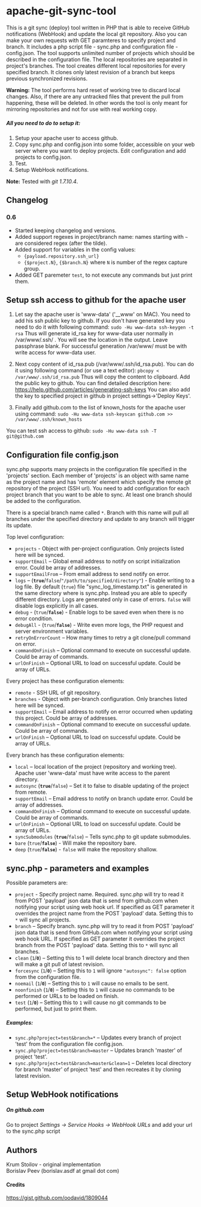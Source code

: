 apache-git-sync-tool
====================

This is a git sync (deploy) tool written in PHP that is able to receive GitHub
notifications (WebHook) and update the local git repository. Also you can make
your own requests with GET paramteres to specify project and branch. It
includes a php script file - sync.php and configuration file - config.json.
The tool supports unlimited number of projects which should be described in
the configuration file. The local repositories are separated in project's
branches. The tool creates different local repositories for every specified
branch. It clones only latest revision of a branch but keeps previous
synchronized revisions.

__Warning:__ The tool performs hard reset of working tree to discard local
changes. Also, if there are any untracked files that prevent the pull from
happening, these will be deleted. In other words the tool is only meant for
mirroring repositories and not for use with real working copy.

##### All you need to do to setup it: 
1. Setup your apache user to access github.
2. Copy sync.php and config.json into some folder, accessible on your web
   server where you want to deploy projects. Edit configuration and add
   projects to config.json.
3. Test.
4. Setup WebHook notifications.

__Note:__ Tested with _git 1.7.10.4_.


Changelog
---------

### 0.6
- Started keeping changelog and versions.
- Added support regexes in project/branch name: names starting with `~` are
  considered regex (after the tilde).
- Added support for variables in the config values:
  - `{payload.repository.ssh_url}`
  - `{$project.N}`, `{$branch.N}` where `N` is number of the regex
    capture group.
- Added GET paremeter `test`, to not execute any commands but just print them.


Setup ssh access to github for the apache user
----------------

1. Let say the apache user is 'www-data' ('__www' on MAC). You need to add his
   ssh public key to github. If you don't have generated key you need to do it
   with following command: `sudo -Hu www-data ssh-keygen -t rsa` Thus will
   generate id_rsa key for www-data user normally in /var/www/.ssh/ . You will
   see the location in the output. Leave passphrase blank. For successful
   generation /var/www/ must be with write access for www-data user.

2. Next copy content of id_rsa.pub (/var/www/.ssh/id_rsa.pub). You can do it
   using following command (or use a text editor): `pbcopy <
   /var/www/.ssh/id_rsa.pub` Thus will copy the content to clipboard. Add the
   public key to github. You can find detailed description here:
   https://help.github.com/articles/generating-ssh-keys You can also add the
   key to specified project in github in project settings->'Deploy Keys'.

3. Finally add github.com to the list of known_hosts for the apache user using
   command: `sudo -Hu www-data ssh-keyscan github.com >>
   /var/www/.ssh/known_hosts`

You can test ssh access to github: `sudo -Hu www-data ssh -T git@github.com`


Configuration file config.json
--------------------

sync.php supports many projects in the configuration file specified in
the 'projects' section. Each member of 'projects' is an object with same name as
the project name and has 'remote' element which specify the remote git
repository of the project (SSH url). You need to add configuration for each
project branch that you want to be able to sync. At least one branch should be
added to the configuration.

There is a special branch name called `*`. Branch with this name will pull
all branches under the specified directory and update to any branch will
trigger its update.

Top level configuration:
* `projects` - Object with per-project configuration. Only projects listed
  here will be synced.
* `supportEmail` – Global email address to notify on script initialization
  error. Could be array of addresses.
* `supportEmailFrom` – From email address to send notify on error.
* `logs` – (__`true`__/`false`/`"/path/to/specified/directory"`) - Enable
  writing to a log file. By default (`true`) file "sync_log_timestamp.txt" is
  generated in the same directory where is sync.php. Instead you are able to
  specify different directory. Logs are generated only in case of errors.
  `false` will disable logs explicitly in all cases.
* `debug` - (`true`/__`false`__) - Enable logs to be saved even when there is
  no error condition.
* `debugAll` - (`true`/__`false`__) - Write even more logs, the PHP request and
  server environment variables.
* `retryOnErrorCount` – How many times to retry a git clone/pull command on
  error.
* `commandOnFinish` – Optional command to execute on successful update. Could
  be array of commands.
* `urlOnFinish` – Optional URL to load on successful update. Could be array of
  URLs.

Every project has these configuration elements:
* `remote` - SSH URL of git repository.
* `branches` - Object with per-branch configuration. Only branches listed here
  will be synced.
* `supportEmail` – Email address to notify on error occurred when updating
  this project. Could be array of addresses.
* `commandOnFinish` – Optional command to execute on successful update. Could
  be array of commands.
* `urlOnFinish` – Optional URL to load on successful update. Could be array of
  URLs.

Every branch has these configuration elements:
* `local` – local location of the project (repository and working tree).
  Apache user 'www-data' must have write access to the parent directory.
* `autosync` (__`true`__/`false`) – Set it to false to disable updating of the
  project from remote.
* `supportEmail` – Email address to notify on branch update error. Could be
  array of addresses.
* `commandOnFinish` – Optional command to execute on successful update. Could
  be array of commands.
* `urlOnFinish` – Optional URL to load on successful update. Could be array of
  URLs.
* `syncSubmodules` (__`true`__/`false`) – Tells sync.php to git update
  submodules.
* `bare` (`true`/__`false`__) - Will make the repository bare.
* `deep` (`true`/__`false`__) - `false` will make the repository shallow.


sync.php - parameters and examples
-------------------

Possible parameters are:
* `project` - Specify project name. Required. sync.php will try to read it
  from POST 'payload' json data that is send from github.com when notifying
  your script using web hook url. If specified as GET parameter it overrides
  the project name from the POST 'payload' data. Setting this to `*` will sync
  all projects.
* `branch` – Specify branch. sync.php will try to read it from POST 'payload'
  json data that is send from GitHub.com when notifying your script using web
  hook URL. If specified as GET parameter it overrides the project branch from
  the POST 'payload' data. Setting this to `*` will sync all branches.
* `clean` (`1`/__`0`__) –  Setting this to 1 will delete local branch
  directory and then will make a git pull of latest revision.
* `forcesync` (`1`/__`0`__) – Setting this to `1` will ignore `"autosync":
  false` option from the configuration file.
* `noemail` (`1`/__`0`__) – Setting this to `1` will cause no emails to be
  sent.
* `noonfinish` (`1`/__`0`__) – Setting this to `1` will cause no commands
  to be performed or URLs to be loaded on finish.
* `test` (`1`/__`0`__) – Setting this to `1` will cause no git commands
  to be performed, but just to print them.

##### Examples:
- `sync.php?project=test&branch=*` – Updates every branch of project 'test' from
the configuration file config.json.
- `sync.php?project=test&branch=master` –
Updates branch 'master' of project 'test'.
- `sync.php?project=test&branch=master&clean=1` – Deletes local directory for
branch 'master' of project 'test' and then recreates it by cloning latest
revision.


Setup WebHook notifications
-------------------
##### On github.com
Go to project *Settings -> Service Hooks -> WebHook URLs* and add your url to the sync.php script

Authors
---------
Krum Stoilov - original implementation  
Borislav Peev (borislav.asdf at gmail dot com)

#### Credits
https://gist.github.com/oodavid/1809044


